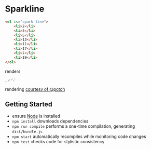 Sparkline
=========

```html
<ol is="spark-line">
    <li>2</li>
    <li>3</li>
    <li>5</li>
    <li>13</li>
    <li>11</li>
    <li>17</li>
    <li>7</li>
    <li>19</li>
</ol>
```

renders

```
⣀⠔⠊⠌
```

rendering [courtesy of @potch](https://gist.github.com/potch/ee16dfec3266c50d2f93)


Getting Started
---------------

* ensure [Node](http://nodejs.org) is installed
* `npm install` downloads dependencies
* `npm run compile` performs a one-time compilation, generating `dist/bundle.js`
* `npm start` automatically recompiles while monitoring code changes
* `npm test` checks code for stylistic consistency
